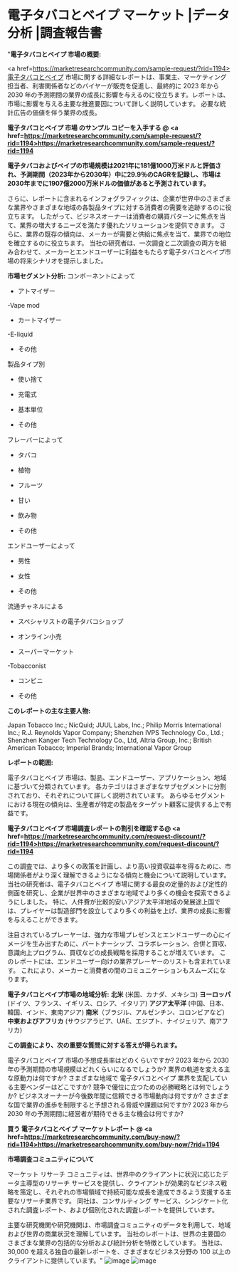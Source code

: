#  電子タバコとベイプ マーケット |データ分析 |調査報告書
"<strong>電子タバコとベイプ 市場の概要:</strong>

<a href=https://marketresearchcommunity.com/sample-request/?rid=1194>電子タバコとベイプ</a> 市場に関する詳細なレポートは、事業主、マーケティング担当者、利害関係者などのバイヤーが販売を促進し、最終的に 2023 年から 2030 年の予測期間の業界の成長に影響を与えるのに役立ちます。レポートは、市場に影響を与える主要な推進要因について詳しく説明しています。 必要な統計広告の価値を伴う業界の成長。

<strong>電子タバコとベイプ 市場 のサンプル コピーを入手する @ <a href=https://marketresearchcommunity.com/sample-request/?rid=1194>https://marketresearchcommunity.com/sample-request/?rid=1194</a></strong>

<strong>電子タバコおよびベイプの市場規模は2021年に181億1000万米ドルと評価され、予測期間（2023年から2030年）中に29.9％のCAGRを記録し、市場は2030年までに1907億2000万米ドルの価値があると予測されています。</strong>

さらに、レポートに含まれるインフォグラフィックは、企業が世界中のさまざまな業界やさまざまな地域の各製品タイプに対する消費者の需要を追跡するのに役立ちます。 したがって、ビジネスオーナーは消費者の購買パターンに焦点を当て、業界の増大するニーズを満たす優れたソリューションを提供できます。 さらに、業界の既存の傾向は、メーカーが需要と供給に焦点を当て、業界での地位を確立するのに役立ちます。 当社の研究者は、一次調査と二次調査の両方を組み合わせて、メーカーとエンドユーザーに利益をもたらす電子タバコとベイプ市場の将来シナリオを提示しました。

<strong>市場セグメント分析:</strong>
コンポーネントによって



- アトマイザー

-Vape mod

- カートマイザー

-E-liquid

- その他



製品タイプ別



- 使い捨て

- 充電式

- 基本単位

- その他



フレーバーによって



- タバコ

- 植物

- フルーツ

- 甘い

- 飲み物

- その他



エンドユーザーによって



- 男性

- 女性

- その他



流通チャネルによる



- スペシャリストの電子タバコショップ

- オンライン小売

- スーパーマーケット

-Tobacconist

- コンビニ

- その他

<strong>このレポートの主な主要人物:</strong>

Japan Tobacco Inc.; NicQuid; JUUL Labs, Inc.; Philip Morris International Inc.; R.J. Reynolds Vapor Company; Shenzhen IVPS Technology Co., Ltd.; Shenzhen Kanger Tech Technology Co., Ltd, Altria Group, Inc.; British American Tobacco; Imperial Brands; International Vapor Group



<strong>レポートの範囲:</strong>

電子タバコとベイプ 市場は、製品、エンドユーザー、アプリケーション、地域に基づいて分類されています。 各カテゴリはさまざまなサブセグメントに分割されており、それぞれについて詳しく説明されています。 あらゆるセグメントにおける現在の傾向は、生産者が特定の製品をターゲット顧客に提供する上で有益です。

<strong>電子タバコとベイプ 市場調査レポートの割引を確認する@ <a href=https://marketresearchcommunity.com/request-discount/?rid=1194>https://marketresearchcommunity.com/request-discount/?rid=1194</a></strong>

この調査では、より多くの政策を計画し、より高い投資収益率を得るために、市場関係者がより深く理解できるようになる傾向と機会について説明しています。 当社の研究者は、電子タバコとベイプ 市場に関する最良の定量的および定性的側面を研究し、企業が世界中のさまざまな地域でより多くの機会を探索できるようにしました。 特に、人件費が比較的安いアジア太平洋地域の発展途上国では、プレイヤーは製造部門を設立してより多くの利益を上げ、業界の成長に影響を与えることができます。

注目されているプレーヤーは、強力な市場プレゼンスとエンドユーザーの心にイメージを生み出すために、パートナーシップ、コラボレーション、合併と買収、意識向上プログラム、買収などの成長戦略を採用することが増えています。 このレポートには、エンドユーザー向けの業界プレーヤーのリストも含まれています。 これにより、メーカーと消費者の間のコミュニケーションもスムーズになります。

<strong>電子タバコとベイプ市場の地域分析:</strong>
<strong>北米</strong> (米国、カナダ、メキシコ)
<strong>ヨーロッパ</strong> (ドイツ、フランス、イギリス、ロシア、イタリア)
<strong>アジア太平洋</strong> (中国、日本、韓国、インド、東南アジア)
<strong>南米</strong>（ブラジル、アルゼンチン、コロンビアなど）
<strong>中東およびアフリカ</strong> (サウジアラビア、UAE、エジプト、ナイジェリア、南アフリカ)

<strong>この調査により、次の重要な質問に対する答えが得られます。</strong>

電子タバコとベイプ 市場の予想成長率はどのくらいですか? 2023 年から 2030 年の予測期間の市場規模はどれくらいになるでしょうか?
業界の軌道を変える主な原動力は何ですか?
さまざまな地域で 電子タバコとベイプ 業界を支配している主要ベンダーはどこですか? 競争で優位に立つための必勝戦略とは何でしょうか?
ビジネスオーナーが今後数年間に信頼できる市場動向は何ですか?
さまざまな国で業界の進歩を制限すると予想される脅威や課題は何ですか?
2023 年から 2030 年の予測期間に経営者が期待できる主な機会は何ですか?

<strong>買う 電子タバコとベイプ マーケットレポート @ <a href=https://marketresearchcommunity.com/buy-now/?rid=1194>https://marketresearchcommunity.com/buy-now/?rid=1194</a></strong>

<strong>市場調査コミュニティについて</strong>

マーケット リサーチ コミュニティは、世界中のクライアントに状況に応じたデータ主導型のリサーチ サービスを提供し、クライアントが効果的なビジネス戦略を策定し、それぞれの市場領域で持続可能な成長を達成できるよう支援する主要なリサーチ業界です。 同社は、コンサルティング サービス、シンジケート化された調査レポート、および個別化された調査レポートを提供しています。

主要な研究機関や研究機関は、市場調査コミュニティのデータを利用して、地域および世界の商業状況を理解しています。 当社のレポートは、世界の主要国のさまざまな業界の包括的な分析および統計分析を特徴としています。 当社は、30,000 を超える独自の最新レポートを、さまざまなビジネス分野の 100 以上のクライアントに提供しています。"
![image](https://github.com/Gargi1522/MRC/assets/158283091/1e918a40-4bb3-4039-8162-c37ba387d678)
![image](https://github.com/Gargi1522/MRC/assets/158283091/bca4c2d4-7c8a-409d-ae91-e7520e643359)
